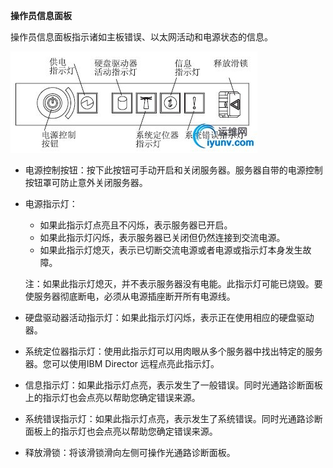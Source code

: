 **操作员信息面板**

操作员信息面板指示诸如主板错误、以太网活动和电源状态的信息。

 ![img](./images/IBM_System_x3650_board.jpg)



- 电源控制按钮：按下此按钮可手动开启和关闭服务器。服务器自带的电源控制按钮罩可防止意外关闭服务器。

- 电源指示灯：
  - 如果此指示灯点亮且不闪烁，表示服务器已开启。
  - 如果此指示灯闪烁，表示服务器已关闭但仍然连接到交流电源。
  - 如果此指示灯熄灭，表示已切断交流电源或者电源或指示灯本身发生故障。

  注：如果此指示灯熄灭，并不表示服务器没有电能。此指示灯可能已烧毁。要使服务器彻底断电，必须从电源插座断开所有电源线。

- 硬盘驱动器活动指示灯：如果此指示灯闪烁，表示正在使用相应的硬盘驱动器。
- 系统定位器指示灯：使用此指示灯可以用肉眼从多个服务器中找出特定的服务器。您可以使用IBM Director 远程点亮此指示灯。

- 信息指示灯：如果此指示灯点亮，表示发生了一般错误。同时光通路诊断面板上的指示灯也会点亮以帮助您确定错误来源。

- 系统错误指示灯：如果此指示灯点亮，表示发生了系统错误。同时光通路诊断面板上的指示灯也会点亮以帮助您确定错误来源。

- 释放滑锁：将该滑锁滑向左侧可操作光通路诊断面板。
